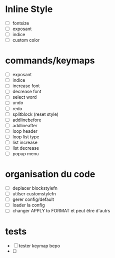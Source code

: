 # Inline Style

- [ ] fontsize
- [ ] exposant
- [ ] indice
- [ ] custom color

# commands/keymaps

- [ ] exposant
- [ ] indice
- [ ] increase font
- [ ] decrease font
- [ ] select word
- [ ] undo
- [ ] redo
- [ ] splitblock (reset style)
- [ ] addlinebefore
- [ ] addlineafter
- [ ] loop header
- [ ] loop list type
- [ ] list increase
- [ ] list decrease
- [ ] popup menu

# organisation du code

- [ ] deplacer blockstylefn
- [ ] utilser customstylefn
- [ ] gerer config/default
- [ ] loader la config
- [ ] changer APPLY to FORMAT et peut être d'autrs

# tests

- [ ] tester keymap bepo
- [ ]
